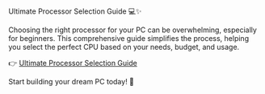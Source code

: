  Ultimate Processor Selection Guide 💻✨  

Choosing the right processor for your PC can be overwhelming, especially for beginners. This comprehensive guide simplifies the process, helping you select the perfect CPU based on your needs, budget, and usage.  

👉 [Ultimate Processor Selection Guide](https://www.notion.so/Processor-Selection-for-PC-build-guide-1164789bf863808d824dd60f7a47a670?pvs=4)  

Start building your dream PC today! 🚀
